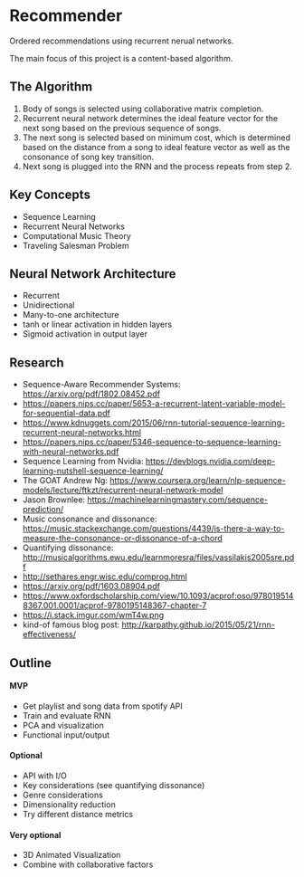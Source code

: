 # Recommender
Ordered recommendations using recurrent nerual networks.

The main focus of this project is a content-based algorithm.

## The Algorithm
1. Body of songs is selected using collaborative matrix completion.
2. Recurrent neural network determines the ideal feature vector for the next song based on the previous sequence of songs.
3. The next song is selected based on minimum cost, which is determined based on the distance from a song to ideal feature vector as well as the consonance of song key transition.
4. Next song is plugged into the RNN and the process repeats from step 2.

## Key Concepts
- Sequence Learning
- Recurrent Neural Networks
- Computational Music Theory
- Traveling Salesman Problem

## Neural Network Architecture
- Recurrent
- Unidirectional
- Many-to-one architecture
- tanh or linear activation in hidden layers
- Sigmoid activation in output layer

## Research
- Sequence-Aware Recommender Systems: https://arxiv.org/pdf/1802.08452.pdf
- https://papers.nips.cc/paper/5653-a-recurrent-latent-variable-model-for-sequential-data.pdf
- https://www.kdnuggets.com/2015/06/rnn-tutorial-sequence-learning-recurrent-neural-networks.html
- https://papers.nips.cc/paper/5346-sequence-to-sequence-learning-with-neural-networks.pdf
- Sequence Learning from Nvidia: https://devblogs.nvidia.com/deep-learning-nutshell-sequence-learning/
- The GOAT Andrew Ng: https://www.coursera.org/learn/nlp-sequence-models/lecture/ftkzt/recurrent-neural-network-model
- Jason Brownlee: https://machinelearningmastery.com/sequence-prediction/
- Music consonance and dissonance: https://music.stackexchange.com/questions/4439/is-there-a-way-to-measure-the-consonance-or-dissonance-of-a-chord
- Quantifying dissonance: http://musicalgorithms.ewu.edu/learnmoresra/files/vassilakis2005sre.pdf
- http://sethares.engr.wisc.edu/comprog.html
- https://arxiv.org/pdf/1603.08904.pdf
- https://www.oxfordscholarship.com/view/10.1093/acprof:oso/9780195148367.001.0001/acprof-9780195148367-chapter-7
- https://i.stack.imgur.com/wmT4w.png
- kind-of famous blog post: http://karpathy.github.io/2015/05/21/rnn-effectiveness/

## Outline
#### MVP
- Get playlist and song data from spotify API
- Train and evaluate RNN
- PCA and visualization
- Functional input/output

#### Optional
- API with I/O
- Key considerations (see quantifying dissonance)
- Genre considerations
- Dimensionality reduction
- Try different distance metrics
  
 #### Very optional
 - 3D Animated Visualization
 - Combine with collaborative factors
